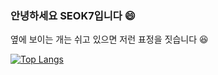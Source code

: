 ### 안녕하세요 SEOK7입니다 😄
 옆에 보이는 개는 쉬고 있으면 저런 표정을 짓습니다 😆

[![Top Langs](https://github-readme-stats.vercel.app/api/top-langs/?username=Donidodni&theme=dark)](https://github.com/anuraghazra/github-readme-stats)


<!--
**Donidodni/Donidodni** is a ✨ _special_ ✨ repository because its `README.md` (this file) appears on your GitHub profile.

Here are some ideas to get you started:

- 🔭 I’m currently working on ...
- 🌱 I’m currently learning ...
- 👯 I’m looking to collaborate on ...
- 🤔 I’m looking for help with ...
- 💬 Ask me about ...
- 📫 How to reach me: ...
- 😄 Pronouns: ...
- ⚡ Fun fact: ...
-->
